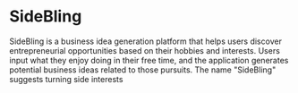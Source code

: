 # SideBling
SideBling is a business idea generation platform that helps users discover entrepreneurial opportunities based on their hobbies and interests. Users input what they enjoy doing in their free time, and the application generates potential business ideas related to those pursuits. The name "SideBling" suggests turning side interests
